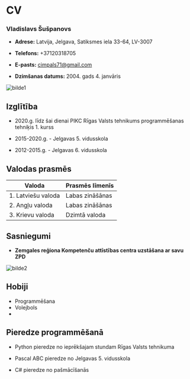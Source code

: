 # CV
### **Vladislavs Šušpanovs** ###
* **Adrese:** Latvija, Jelgava, Satiksmes iela 33-64, LV-3007

* **Telefons:** +37120318705

* **E-pasts:** <cimpals71@gmail.com>

* **Dzimšanas datums:** 2004. gads 4. janvāris

![bilde1](https://image.prntscr.com/image/5I2mueJXR4mjnmx8Eo_htw.png)
## Izglītība 
* 2020.g. līdz šai dienai PIKC Rīgas Valsts tehnikums programmēšanas tehniķis 1. kurss

* 2015-2020.g. - Jelgavas 5. vidusskola

* 2012-2015.g. - Jelgavas 6. vidusskola

## Valodas prasmēs
|    **Valoda**     |**Prasmēs līmenīs**|
|------------------ |-------------------|
|1. Latviešu valoda | Labas zināšānas   |
|2. Angļu valoda    | Labas zināšānas   |
|3. Krievu valoda   | Dzimtā valoda     |

## Sasniegumi
* **Zemgales reģiona Kompetenču attīstības centra uzstāšana ar savu ZPD**

![bilde2](https://image.prntscr.com/image/CSBxrdZkRRGcTAEE4t8LLA.png)

## Hobiji
* Programmēšana
* Volejbols
* 

## Pieredze programmēšanā
* Python pieredze no ieprēkšajam stundam Rīgas Valsts tehnikuma

* Pascal ABC pieredze no Jelgavas 5. vidusskola 

* C# pieredze no pašmācīšanās